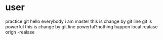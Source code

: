 # user
practice git
hello everybody i am master
this is change by git line 
git is powerful
this is change by git line
powerful?nothing happen
local realase
orign -realase
